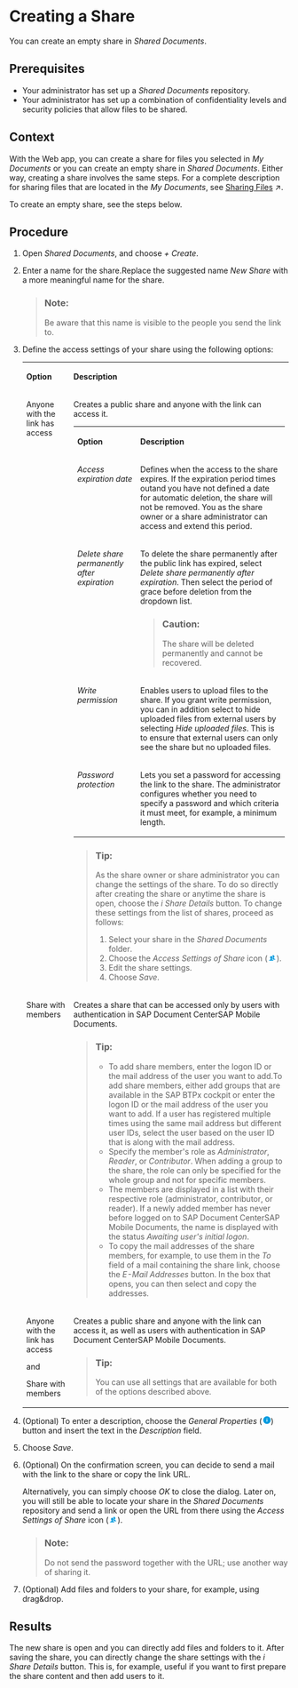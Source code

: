 <!-- loio893f6b0096d54da2ada7ff7791cae904 -->

# Creating a Share

You can create an empty share in *Shared Documents*.



<a name="loio893f6b0096d54da2ada7ff7791cae904__prereq_N10015_N10012_N10001"/>

## Prerequisites

-   Your administrator has set up a *Shared Documents* repository.
-   Your administrator has set up a combination of confidentiality levels and security policies that allow files to be shared.



## Context

With the Web app, you can create a share for files you selected in *My Documents* or you can create an empty share in *Shared Documents*. Either way, creating a share involves the same steps. For a complete description for sharing files that are located in the *My Documents*, see [Sharing Files](https://help.sap.com/viewer/ba2adb991f6e4b6a857e9f76a99402bd/Cloud/en-US/b391b671601d4b12b9f64ed3a106bb17.html "You can share files with colleagues and business partners by creating a link to a share containing the files you want to share. You can distribute the link by e-mail, instant messaging, or social networks, wherever you want.") :arrow_upper_right:.

To create an empty share, see the steps below.



## Procedure

1.  Open *Shared Documents*, and choose *\+ Create*.

2.  Enter a name for the share.Replace the suggested name *New Share* with a more meaningful name for the share.

    > ### Note:  
    > Be aware that this name is visible to the people you send the link to.

3.  Define the access settings of your share using the following options:


    <table>
    <tr>
    <th valign="top">

    Option


    
    </th>
    <th valign="top">

    Description


    
    </th>
    </tr>
    <tr>
    <td valign="top">
    
    Anyone with the link has access


    
    </td>
    <td valign="top">
    
    Creates a public share and anyone with the link can access it.


    <table>
    <tr>
    <th valign="top">

    Option


    
    </th>
    <th valign="top">

    Description


    
    </th>
    </tr>
    <tr>
    <td valign="top">
    
    *Access expiration date* 


    
    </td>
    <td valign="top">
    
    Defines when the access to the share expires. If the expiration period times outand you have not defined a date for automatic deletion, the share will not be removed. You as the share owner or a share administrator can access and extend this period.


    
    </td>
    </tr>
    <tr>
    <td valign="top">
    
    *Delete share permanently after expiration* 


    
    </td>
    <td valign="top">
    
    To delete the share permanently after the public link has expired, select *Delete share permanently after expiration*. Then select the period of grace before deletion from the dropdown list.

    > ### Caution:  
    > The share will be deleted permanently and cannot be recovered.


    
    </td>
    </tr>
    <tr>
    <td valign="top">
    
    *Write permission* 


    
    </td>
    <td valign="top">
    
    Enables users to upload files to the share. If you grant write permission, you can in addition select to hide uploaded files from external users by selecting *Hide uploaded files*. This is to ensure that external users can only see the share but no uploaded files. 


    
    </td>
    </tr>
    <tr>
    <td valign="top">
    
    *Password protection* 


    
    </td>
    <td valign="top">
    
    Lets you set a password for accessing the link to the share. The administrator configures whether you need to specify a password and which criteria it must meet, for example, a minimum length.


    
    </td>
    </tr>
    </table>
    
    > ### Tip:  
    > As the share owner or share administrator you can change the settings of the share. To do so directly after creating the share or anytime the share is open, choose the *i Share Details* button. To change these settings from the list of shares, proceed as follows:
    > 
    > 1.  Select your share in the *Shared Documents* folder.
    > 2.  Choose the *Access Settings of Share* icon \(![](images/Web_Icon_Group_77198e9.png)\).
    > 3.  Edit the share settings.
    > 4.  Choose *Save*.


    
    </td>
    </tr>
    <tr>
    <td valign="top">
    
    Share with members


    
    </td>
    <td valign="top">
    
    Creates a share that can be accessed only by users with authentication in SAP Document CenterSAP Mobile Documents.

    > ### Tip:  
    > -   To add share members, enter the logon ID or the mail address of the user you want to add.To add share members, either add groups that are available in the SAP BTPx cockpit or enter the logon ID or the mail address of the user you want to add. If a user has registered multiple times using the same mail address but different user IDs, select the user based on the user ID that is along with the mail address.
    > -   Specify the member's role as *Administrator*, *Reader*, or *Contributor*. When adding a group to the share, the role can only be specified for the whole group and not for specific members.
    > -   The members are displayed in a list with their respective role \(administrator, contributor, or reader\). If a newly added member has never before logged on to SAP Document CenterSAP Mobile Documents, the name is displayed with the status *Awaiting user's initial logon*.
    > -   To copy the mail addresses of the share members, for example, to use them in the *To* field of a mail containing the share link, choose the *E-Mail Addresses* button. In the box that opens, you can then select and copy the addresses.


    
    </td>
    </tr>
    <tr>
    <td valign="top">
    
    Anyone with the link has access

    and

    Share with members


    
    </td>
    <td valign="top">
    
    Creates a public share and anyone with the link can access it, as well as users with authentication in SAP Document CenterSAP Mobile Documents.

    > ### Tip:  
    > You can use all settings that are available for both of the options described above.


    
    </td>
    </tr>
    </table>
    
4.  \(Optional\) To enter a description, choose the *General Properties* \(![](images/Web_Icon_General_Properties_554df7d.png)\) button and insert the text in the *Description* field.

5.  Choose *Save*.

6.  \(Optional\) On the confirmation screen, you can decide to send a mail with the link to the share or copy the link URL.

    Alternatively, you can simply choose *OK* to close the dialog. Later on, you will still be able to locate your share in the *Shared Documents* repository and send a link or open the URL from there using the *Access Settings of Share* icon \(![](images/Web_Icon_Group_77198e9.png)\).

    > ### Note:  
    > Do not send the password together with the URL; use another way of sharing it.

7.  \(Optional\) Add files and folders to your share, for example, using drag&drop.




## Results

The new share is open and you can directly add files and folders to it. After saving the share, you can directly change the share settings with the *i Share Details* button. This is, for example, useful if you want to first prepare the share content and then add users to it.

